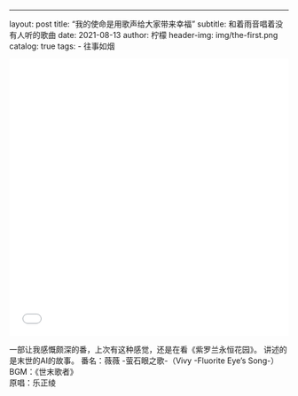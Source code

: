 ---
layout:     post
title:      “我的使命是用歌声给大家带来幸福”
subtitle:   和着雨音唱着没有人听的歌曲
date:       2021-08-13
author:     柠檬
header-img: img/the-first.png
catalog:   true
tags:
    - 往事如烟

<iframe src="//player.bilibili.com/player.html?aid=589733596&bvid=BV1eq4y1Q7SJ&cid=384564253&page=1&high_quality=1&danmaku=0" allowfullscreen="allowfullscreen" width="100%" height="500" scrolling="no" frameborder="0" sandbox="allow-top-navigation allow-same-origin allow-forms allow-scripts"></iframe>

一部让我感慨颇深的番，上次有这种感觉，还是在看《紫罗兰永恒花园》。
讲述的是末世的AI的故事。
番名：薇薇 -萤石眼之歌-（Vivy -Fluorite Eye’s Song-）  
BGM：《世末歌者》  
原唱：乐正绫  
